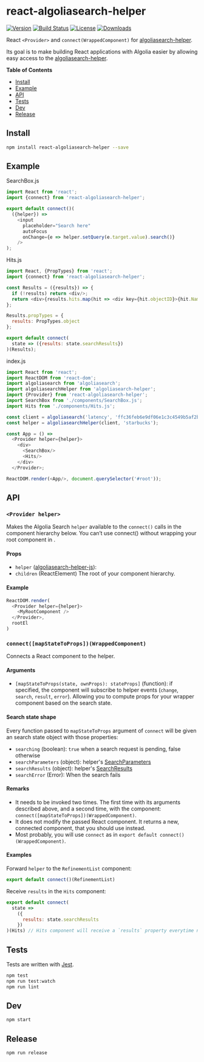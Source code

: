 # react-algoliasearch-helper

[![Version][version-svg]][package-url] [![Build Status][travis-svg]][travis-url] [![License][license-image]][license-url] [![Downloads][downloads-image]][downloads-url]

React `<Provider>` and `connect(WrappedComponent)` for [algoliasearch-helper](https://community.algolia.com/algoliasearch-helper-js/).

Its goal is to make building React applications with Algolia easier by allowing easy
access to the [algoliasearch-helper](https://community.algolia.com/algoliasearch-helper-js/).

<!-- START doctoc generated TOC please keep comment here to allow auto update -->
<!-- DON'T EDIT THIS SECTION, INSTEAD RE-RUN doctoc TO UPDATE -->
**Table of Contents**

- [Install](#install)
- [Example](#example)
- [API](#api)
- [Tests](#tests)
- [Dev](#dev)
- [Release](#release)

<!-- END doctoc generated TOC please keep comment here to allow auto update -->

## Install

```sh
npm install react-algoliasearch-helper --save
```

## Example

SearchBox.js
```js
import React from 'react';
import {connect} from 'react-algoliasearch-helper';

export default connect()(
  ({helper}) =>
    <input
      placeholder="Search here"
      autoFocus
      onChange={e => helper.setQuery(e.target.value).search()}
    />
);
```

Hits.js
```js
import React, {PropTypes} from 'react';
import {connect} from 'react-algoliasearch-helper';

const Results = ({results}) => {
  if (!results) return <div/>;
  return <div>{results.hits.map(hit => <div key={hit.objectID}>{hit.Name}</div>)}</div>;
};

Results.propTypes = {
  results: PropTypes.object
};

export default connect(
  state => ({results: state.searchResults})
)(Results);
```

index.js
```js
import React from 'react';
import ReactDOM from 'react-dom';
import algoliasearch from 'algoliasearch';
import algoliasearchHelper from 'algoliasearch-helper';
import {Provider} from 'react-algoliasearch-helper';
import SearchBox from './components/SearchBox.js';
import Hits from './components/Hits.js';

const client = algoliasearch('latency', 'ffc36feb6e9df06e1c3c4549b5af2b31');
const helper = algoliasearchHelper(client, 'starbucks');

const App = () =>
  <Provider helper={helper}>
    <div>
      <SearchBox/>
      <Hits/>
    </div>
  </Provider>;

ReactDOM.render(<App/>, document.querySelector('#root'));
```

## API

### `<Provider helper>`

Makes the Algolia Search `helper` available to the `connect()` calls in the component hierarchy below. You can’t use connect() without wrapping your root component in <Provider>.

#### Props

* `helper` ([algoliasearch-helper-js](https://github.com/algolia/algoliasearch-helper-js)):
* `children` (ReactElement) The root of your component hierarchy.

#### Example

```js
ReactDOM.render(
  <Provider helper={helper}>
    <MyRootComponent />
  </Provider>,
  rootEl
)
```

### `connect([mapStateToProps])(WrappedComponent)`

Connects a React component to the helper.

#### Arguments

* `[mapStateToProps(state, ownProps): stateProps]` (function): if specified, the component will subscribe to helper events (`change`, `search`, `result`, `error`). Allowing you to compute props for your wrapper component based on the search state.

#### Search state shape

Every function passed to `mapStateToProps` argument of `connect` will be given an search state object with those properties:
* `searching` (boolean): `true` when a search request is pending, false otherwise
* `searchParameters` (object): helper's [SearchParameters](https://community.algolia.com/algoliasearch-helper-js/docs/SearchParameters.html)
* `searchResults` (object): helper's [SearchResults](https://community.algolia.com/algoliasearch-helper-js/docs/SearchResults.html)
* `searchError` (Error): When the search fails

#### Remarks

* It needs to be invoked two times. The first time with its arguments described above, and a second time, with the component: `connect([mapStateToProps])(WrappedComponent)`.
* It does not modify the passed React component. It returns a new, connected component, that you should use instead.
* Most probably, you will use `connect` as in `export default connect()(WrappedComponent)`.

#### Examples

Forward `helper` to the `RefinementList` component:
```js
export default connect()(RefinementList)
```

Receive `results` in the `Hits` component:
```js
export default connect(
  state =>
    ({
      results: state.searchResults
    })
)(Hits) // Hits component will receive a `results` property everytime new results are available
```

## Tests

Tests are written with [Jest](http://facebook.github.io/jest/).

```sh
npm test
npm run test:watch
npm run lint
```

## Dev

```sh
npm start
```

## Release

```sh
npm run release
```

[version-svg]: https://img.shields.io/npm/v/react-algoliasearch-helper.svg?style=flat-square
[package-url]: https://npmjs.org/package/react-algoliasearch-helper
[travis-svg]: https://img.shields.io/travis/algolia/react-algoliasearch-helper/master.svg?style=flat-square
[travis-url]: https://travis-ci.org/algolia/react-algoliasearch-helper
[license-image]: http://img.shields.io/badge/license-MIT-green.svg?style=flat-square
[license-url]: LICENSE
[downloads-image]: https://img.shields.io/npm/dm/react-algoliasearch-helper.svg?style=flat-square
[downloads-url]: http://npm-stat.com/charts.html?package=react-algoliasearch-helper
